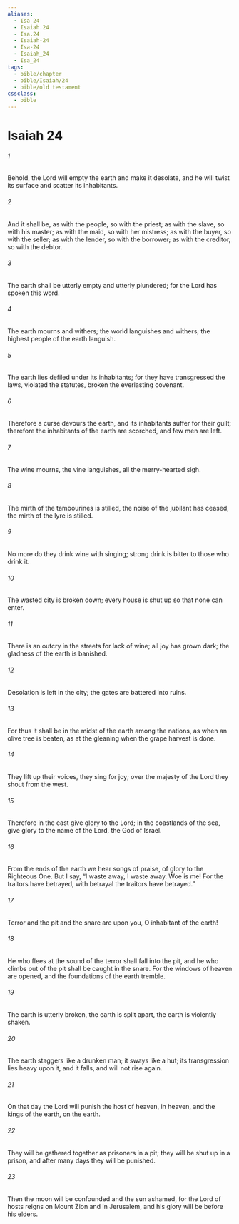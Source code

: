 ```yaml
---
aliases:
  - Isa 24
  - Isaiah.24
  - Isa.24
  - Isaiah-24
  - Isa-24
  - Isaiah_24
  - Isa_24
tags:
  - bible/chapter
  - bible/Isaiah/24
  - bible/old testament
cssclass:
  - bible
---
```


# Isaiah 24

###### 1
Behold, the Lord will empty the earth and make it desolate, and he will twist its surface and scatter its inhabitants.
###### 2
And it shall be, as with the people, so with the priest; as with the slave, so with his master; as with the maid, so with her mistress; as with the buyer, so with the seller; as with the lender, so with the borrower; as with the creditor, so with the debtor.
###### 3
The earth shall be utterly empty and utterly plundered; for the Lord has spoken this word.
###### 4
The earth mourns and withers; the world languishes and withers; the highest people of the earth languish.
###### 5
The earth lies defiled under its inhabitants; for they have transgressed the laws, violated the statutes, broken the everlasting covenant.
###### 6
Therefore a curse devours the earth, and its inhabitants suffer for their guilt; therefore the inhabitants of the earth are scorched, and few men are left.
###### 7
The wine mourns, the vine languishes, all the merry-hearted sigh.
###### 8
The mirth of the tambourines is stilled, the noise of the jubilant has ceased, the mirth of the lyre is stilled.
###### 9
No more do they drink wine with singing; strong drink is bitter to those who drink it.
###### 10
The wasted city is broken down; every house is shut up so that none can enter.
###### 11
There is an outcry in the streets for lack of wine; all joy has grown dark; the gladness of the earth is banished.
###### 12
Desolation is left in the city; the gates are battered into ruins.
###### 13
For thus it shall be in the midst of the earth among the nations, as when an olive tree is beaten, as at the gleaning when the grape harvest is done.
###### 14
They lift up their voices, they sing for joy; over the majesty of the Lord they shout from the west.
###### 15
Therefore in the east give glory to the Lord; in the coastlands of the sea, give glory to the name of the Lord, the God of Israel.
###### 16
From the ends of the earth we hear songs of praise, of glory to the Righteous One. But I say, “I waste away, I waste away. Woe is me! For the traitors have betrayed, with betrayal the traitors have betrayed.”
###### 17
Terror and the pit and the snare are upon you, O inhabitant of the earth!
###### 18
He who flees at the sound of the terror shall fall into the pit, and he who climbs out of the pit shall be caught in the snare. For the windows of heaven are opened, and the foundations of the earth tremble.
###### 19
The earth is utterly broken, the earth is split apart, the earth is violently shaken.
###### 20
The earth staggers like a drunken man; it sways like a hut; its transgression lies heavy upon it, and it falls, and will not rise again.
###### 21
On that day the Lord will punish the host of heaven, in heaven, and the kings of the earth, on the earth.
###### 22
They will be gathered together as prisoners in a pit; they will be shut up in a prison, and after many days they will be punished.
###### 23
Then the moon will be confounded and the sun ashamed, for the Lord of hosts reigns on Mount Zion and in Jerusalem, and his glory will be before his elders.



